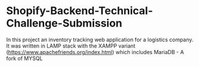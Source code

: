 # Shopify-Backend-Technical-Challenge-Submission
In this project an inventory tracking web application for a logistics company. It was written in LAMP stack with the XAMPP variant (https://www.apachefriends.org/index.html) which includes MariaDB - A fork of MYSQL
